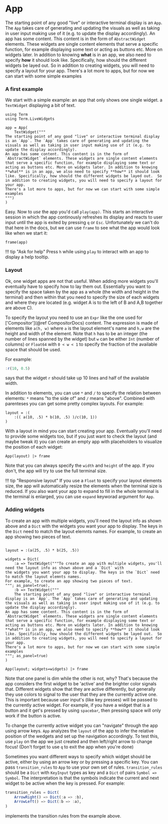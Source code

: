 # App

The starting point of any good "live" or interactive terminal display is an `App`. The `App` takes care of generating and updating the visuals as well as taking in user input making use of it (e.g. to update the display accordingly). 
An app has some content. This content is in the form of `AbstractWidget` elements. These widgets are single content elements that serve a specific function, for example displaying some text or acting as buttons etc. More on widgets later. In addition to knowing **what** is in an app, we also need to specify **how** it should look like. Specifically, how should the different widgets be layed out.  So in addition to creating widgets, you will need to specify a layout for your app. 
There's a lot more to apps, but for now we can start with some simple examples

### A first example
We start with a simple example: an app that only shows one single widget. a `TextWidget` displaying a bit of text. 

```@example app
using Term
using Term.LiveWidgets

app = App(
    TextWidget("""
The starting point of any good "live" or interactive terminal display is an `App`. The `App` takes care of generating and updating the visuals as well as taking in user input making use of it (e.g. to update the display accordingly). 
An app has some content. This content is in the form of `AbstractWidget` elements. These widgets are single content elements that serve a specific function, for example displaying some text or acting as buttons etc. More on widgets later. In addition to knowing **what** is in an app, we also need to specify **how** it should look like. Specifically, how should the different widgets be layed out.  So in addition to creating widgets, you will need to specify a layout for your app. 
There's a lot more to apps, but for now we can start with some simple examples
""")
)

```

Easy. Now to *use* the app you'd call `play(app)`. This starts an interactive session in which the app continously refreshes its display and reacts to user input until the app is exited by pressing `q` or `Esc`.
Unfortunately we can't do that here in the docs, but we can use `frame` to see what the app would look like
when we start it:

```@example app
frame(app)
```

!!! tip "Ask for help"
    Press `h` while using `play` to interact with an app to display a help tooltip.

### Layout
Ok, one widget apps are not that useful. 
When adding more widgets you'll eventually have to specify how to lay them out. Essentially you want to specify the space taken by the app as a whole  (the width and height in the terminal) and then within that you need to specify the size of each 
widgets and where they are located (e.g. widget A is to the left of B and A,B together are above C).

To specify the layout you need to use an `Expr` like the one used for ['Compositor'](@ref CompositorDocs) content. 
The expression is made of elements like `a(h, w)` where `a` is the layout element's name and `h,w` are the height and width of the element.
Note that `h` has to be an integer (the number of lines spanned by the widget) but `w` can be either `Int` (number of columns) or `Float64` with `0 < w < 1` to specify the fraction of the available space that should be used.

For example:
```julia
:r(10, 0.5)
```
says that the widget `r` should take up 10 lines and half of the available width.

In addition to elements, you can use `*` and `/` to specify the relation between elements: `*` means "to the side of" and `/` means "above".
Combined with parenteses you can get some pretty complex layouts. For example:

```@example app
layout = :(
    :(( a(10, .5) * b(10, .5) )/c(10, 1))
)
```

With a layout in mind you can start creating your app.
Eventually you'll need to provide some widgets too, but if you just want to check the layout (and maybe tweak it) you can 
create an empty app with placeholders to visualize the position of each widget:

```@example app
App(layout) |> frame  
```

Note that you can always specify the `width` and `height` of the app. If you don't, the app will try to use the full terminal size.


!!! tip "Responsive layout"
    If you use a `Float` to specify your layout elements size, the app will automatically resize the elements when the terminal 
    size is reduced. If you also want your app to expand to fill in the whole terminal is the terminal is enlarged, you can use
    `expand` keyworad argument for `App`. 



### Adding widgets
To create an app with multiple widgets, you'll need the layout info as shown above and a `Dict` with 
the widgets you want your app to display. The keys in the `Dict` need to match the layout elemnts names.
For example, to create an app showing two pieces of text.

```@example app

layout = :(a(25, .5) * b(25, .5))

widgets = Dict(
    :a => TextWidget("""To create an app with multiple widgets, you'll need the layout info as shown above and a `Dict` with 
the widgets you want your app to display. The keys in the `Dict` need to match the layout elemnts names.
For example, to create an app showing two pieces of text.
"""; as_panel=true),
    :b => TextWidget("""
    The starting point of any good "live" or interactive terminal display is an `App`. The `App` takes care of generating and updating the visuals as well as taking in user input making use of it (e.g. to update the display accordingly). 
An app has some content. This content is in the form of `AbstractWidget` elements. These widgets are single content elements that serve a specific function, for example displaying some text or acting as buttons etc. More on widgets later. In addition to knowing **what** is in an app, we also need to specify **how** it should look like. Specifically, how should the different widgets be layed out.  So in addition to creating widgets, you will need to specify a layout for your app. 
There's a lot more to apps, but for now we can start with some simple examples
"""; as_panel=true)
)

App(layout; widgets=widgets) |> frame
```

Note that one panel is dim while the other is not, why?
That's because the app considers the first widget to be 'active' and the brighter color signals that. 
Different widgets show that they are active differently, but generally they use colors to signal to the user that they are 
the currently active one. This is important because user input's (like key presses) will be passed to the currently active widget.
For example, if you have a widget that is a button and it get's pressed by using `spacebar`, then pressing space
will only work if the button is active.

To change the currently active widget you can "navigate" through the app using arrow keys. 
`App` analyzes the `layout` of the app to infer the relative position of the wedgets and set up the navigation accordingly.
To test this, use `play` on the app we just created and then left/right arrow to change focus!
(Don't forget to use `q` to exit the app when you're done)

Sometimes you want different ways to specify which widget should be active, either by using an arrow key or by pressing a specific key.
You can pass `transition_rules` to `App` to use your own set of rules. `transition_rules` should be a `Dict` with `KeyInput` types as key and a `Dict` of pairs `Symbol => Symbol`. The interpretation is that the symbols indicate the current and next widget to be active when the key is pressed. For example:

```julia
transition_rules = Dict(
    ArrowRight() => Dict(:a => :b),
    ArrowLeft() => Dict(:b => :a),
)
```
implements the transition rules from the example above. 
